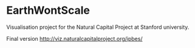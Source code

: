 # EarthWontScale
Visualisation project for the Natural Capital Project at Stanford university.  

Final version http://viz.naturalcapitalproject.org/ipbes/
